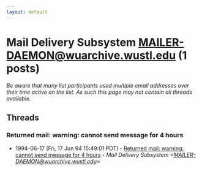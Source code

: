 ```yaml
---
layout: default
---
```


# Mail Delivery Subsystem <MAILER-DAEMON@wuarchive.wustl.edu> (1 posts)

_Be aware that many list participants used multiple email addresses over their time active on the list. As such this page may not contain all threads available._

## Threads

### Returned mail: warning: cannot send message for 4 hours
+ 1994-06-17 (Fri, 17 Jun 94 15:49:01 PDT) - [Returned mail: warning: cannot send message for 4 hours](/archive/1994/06/2512d4e1c571eda78b822cc5dcd7f42fc0b8b588f744a9f210c54b34433d5d39) - _Mail Delivery Subsystem \<MAILER-DAEMON@wuarchive.wustl.edu\>_

